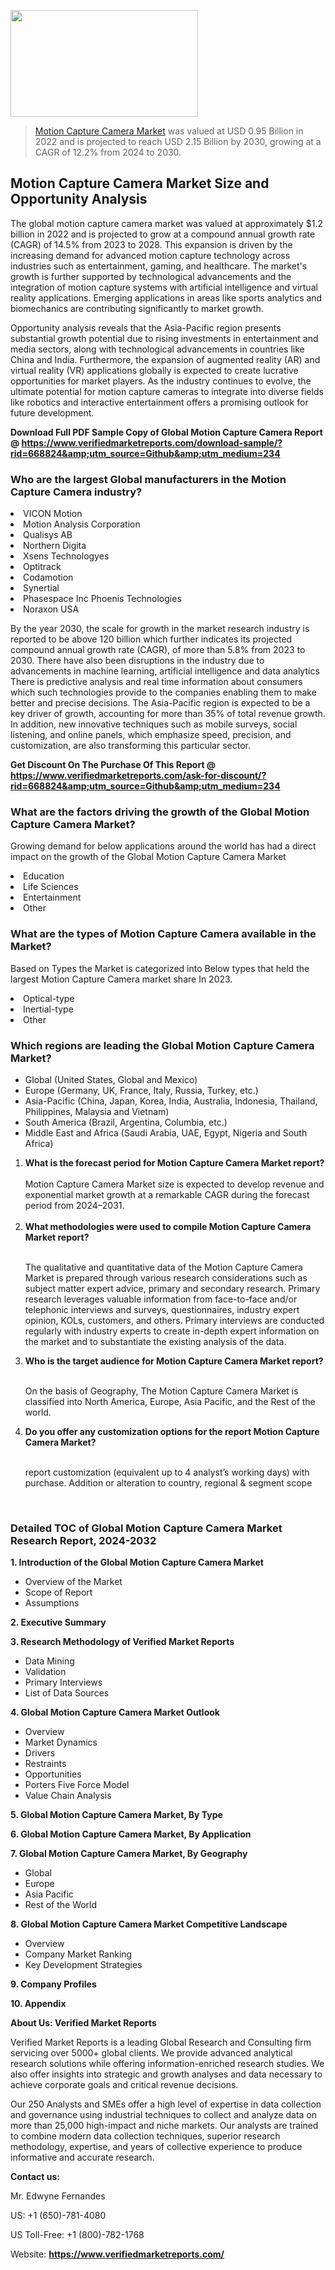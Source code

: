 <img src="https://ffe5etoiles.com/wp-content/uploads/2024/12/MST1-300x171.png" alt="" width="300" height="171" class="alignnone size-medium wp-image-20088" /><blockquote><p><p><a href="https://www.verifiedmarketreports.com/download-sample/?rid=668824&utm_source=Github&utm_medium=234" target="_blank">Motion Capture Camera Market</a> was valued at USD 0.95 Billion in 2022 and is projected to reach USD 2.15 Billion by 2030, growing at a CAGR of 12.2% from 2024 to 2030.</p></blockquote><p><h2>Motion Capture Camera Market Size and Opportunity Analysis</h2><p>The global motion capture camera market was valued at approximately $1.2 billion in 2022 and is projected to grow at a compound annual growth rate (CAGR) of 14.5% from 2023 to 2028. This expansion is driven by the increasing demand for advanced motion capture technology across industries such as entertainment, gaming, and healthcare. The market's growth is further supported by technological advancements and the integration of motion capture systems with artificial intelligence and virtual reality applications. Emerging applications in areas like sports analytics and biomechanics are contributing significantly to market growth.</p><p>Opportunity analysis reveals that the Asia-Pacific region presents substantial growth potential due to rising investments in entertainment and media sectors, along with technological advancements in countries like China and India. Furthermore, the expansion of augmented reality (AR) and virtual reality (VR) applications globally is expected to create lucrative opportunities for market players. As the industry continues to evolve, the ultimate potential for motion capture cameras to integrate into diverse fields like robotics and interactive entertainment offers a promising outlook for future development.</p></p><p class=""><strong>Download Full PDF Sample Copy of Global Motion Capture Camera Report @ <a href="https://www.verifiedmarketreports.com/download-sample/?rid=668824&amp;utm_source=Github&amp;utm_medium=234" target="_blank">https://www.verifiedmarketreports.com/download-sample/?rid=668824&amp;utm_source=Github&amp;utm_medium=234</a></strong></p><h3 id="" class="">Who are the largest Global manufacturers in the Motion Capture Camera industry?</h3><p><li>VICON Motion</li><li> Motion Analysis Corporation</li><li> Qualisys AB</li><li> Northern Digita</li><li> Xsens Technologyes</li><li> Optitrack</li><li> Codamotion</li><li> Synertial</li><li> Phasespace Inc Phoenis Technologies</li><li> Noraxon USA</li></p><div class=""><div class="" dir="" data-message-author-role="" data-message-id="" data-message-model-slug=""><div class=""><div class=""><div class=""><div class="" dir="" data-message-author-role="" data-message-id="" data-message-model-slug=""><div class=""><div class=""><p>By the year 2030, the scale for growth in the market research industry is reported to be above 120 billion which further indicates its projected compound annual growth rate (CAGR), of more than 5.8% from 2023 to 2030. There have also been disruptions in the industry due to advancements in machine learning, artificial intelligence and data analytics There is predictive analysis and real time information about consumers which such technologies provide to the companies enabling them to make better and precise decisions. The Asia-Pacific region is expected to be a key driver of growth, accounting for more than 35% of total revenue growth. In addition, new innovative techniques such as mobile surveys, social listening, and online panels, which emphasize speed, precision, and customization, are also transforming this particular sector.</p><p><strong>Get Discount On The Purchase Of This Report @&nbsp; <a href="https://www.verifiedmarketreports.com/ask-for-discount/?rid=668824&amp;utm_source=Github&amp;utm_medium=234" target="_blank">https://www.verifiedmarketreports.com/ask-for-discount/?rid=668824&amp;utm_source=Github&amp;utm_medium=234</a></strong></p></div></div></div></div></div></div></div></div><h3 id="" class="">What are the factors driving the growth of the Global Motion Capture Camera Market?</h3><p id="" class="">Growing demand for below applications around the world has had a direct impact on the growth of the Global Motion Capture Camera Market</p><p id="" class=""><li>Education</li><li> Life Sciences</li><li> Entertainment</li><li> Other</li></p><h3 id="" class="">What are the types of Motion Capture Camera available in the Market?</h3><p id="" class="">Based on Types the Market is categorized into Below types that held the largest Motion Capture Camera market share In 2023.</p><p id="" class=""><li>Optical-type</li><li> Inertial-type</li><li> Other</li></p><h3 id="" class="">Which regions are leading the Global Motion Capture Camera Market?</h3><ul><li>Global (United States, Global and Mexico)</li><li>Europe (Germany, UK, France, Italy, Russia, Turkey, etc.)</li><li>Asia-Pacific (China, Japan, Korea, India, Australia, Indonesia, Thailand, Philippines, Malaysia and Vietnam)</li><li>South America (Brazil, Argentina, Columbia, etc.)</li><li>Middle East and Africa (Saudi Arabia, UAE, Egypt, Nigeria and South Africa)</li></ul><p><ol><li><strong>What is the forecast period for Motion Capture Camera Market report?<br /></strong><br /><span data-sheets-root="1" data-sheets-value="{&quot;1&quot;:2,&quot;2&quot;:&quot;XXXX size is expected to develop revenue and exponential market growth at a remarkable CAGR during the forecast period from 2024&ndash;2030.&quot;}" data-sheets-userformat="{&quot;2&quot;:12674,&quot;4&quot;:{&quot;1&quot;:2,&quot;2&quot;:16776960},&quot;10&quot;:2,&quot;11&quot;:0,&quot;15&quot;:&quot;Arial&quot;,&quot;16&quot;:12}">Motion Capture Camera Market size is expected to develop revenue and exponential market growth at a remarkable CAGR during the forecast period from 2024&ndash;2031.</span><br /><br /></li><li><strong>What methodologies were used to compile Motion Capture Camera Market report?<br /><br /></strong><p>The qualitative and quantitative data of the&nbsp;Motion Capture Camera Market is prepared through various research considerations such as subject matter expert advice, primary and secondary research. Primary research leverages valuable information from face-to-face and/or telephonic interviews and surveys, questionnaires, industry expert opinion, KOLs, customers, and others. Primary interviews are conducted regularly with industry experts to create in-depth expert information on the market and to substantiate the existing analysis of the data.&nbsp;</p></li><li><strong>Who is the target audience for Motion Capture Camera Market report?<br /><br /></strong><p>On the basis of Geography, The&nbsp;Motion Capture Camera Market is classified into North America, Europe, Asia Pacific, and the Rest of the world.</p></li><li><strong>Do you offer any customization options for the report Motion Capture Camera Market?<br /><br /></strong><p>report customization (equivalent up to 4 analyst&rsquo;s working days) with purchase. Addition or alteration to country, regional &amp; segment scope</p><p>&nbsp;</p></li></ol></p><h3 id="" class="">Detailed TOC of Global Motion Capture Camera Market Research Report, 2024-2032</h3><p id="" class=""><strong>1. Introduction of the Global Motion Capture Camera Market</strong></p><ul><li>Overview of the Market</li><li>Scope of Report</li><li>Assumptions</li></ul><p id="" class=""><strong>2. Executive Summary</strong></p><p id="" class=""><strong>3. Research Methodology of&nbsp;Verified Market Reports</strong></p><ul><li>Data Mining</li><li>Validation</li><li>Primary Interviews</li><li>List of Data Sources</li></ul><p id="" class=""><strong>4. Global Motion Capture Camera Market Outlook</strong></p><ul><li>Overview</li><li>Market Dynamics</li><li>Drivers</li><li>Restraints</li><li>Opportunities</li><li>Porters Five Force Model</li><li>Value Chain Analysis</li></ul><p id="" class=""><strong>5. Global Motion Capture Camera Market, By&nbsp;Type</strong></p><p id="" class=""><strong>6. Global Motion Capture Camera Market, By Application</strong></p><p id="" class=""><strong>7. Global Motion Capture Camera Market, By Geography</strong></p><ul><li>Global</li><li>Europe</li><li>Asia Pacific</li><li>Rest of the World</li></ul><p id="" class=""><strong>8. Global Motion Capture Camera Market Competitive Landscape</strong></p><ul><li>Overview</li><li>Company Market Ranking</li><li>Key Development Strategies</li></ul><p id="" class=""><strong>9. Company Profiles</strong></p><p id="" class=""><strong>10. Appendix</strong></p><p id="" class=""><strong>About Us: Verified Market Reports</strong></p><p id="" class="">Verified Market Reports is a leading Global Research and Consulting firm servicing over 5000+ global clients. We provide advanced analytical research solutions while offering information-enriched research studies. We also offer insights into strategic and growth analyses and data necessary to achieve corporate goals and critical revenue decisions.</p><p id="" class="">Our 250 Analysts and SMEs offer a high level of expertise in data collection and governance using industrial techniques to collect and analyze data on more than 25,000 high-impact and niche markets. Our analysts are trained to combine modern data collection techniques, superior research methodology, expertise, and years of collective experience to produce informative and accurate research.</p><p id="" class=""><strong>Contact us:</strong></p><p id="" class="">Mr. Edwyne Fernandes</p><p id="" class="">US: +1 (650)-781-4080</p><p id="" class="">US Toll-Free: +1 (800)-782-1768</p><p id="" class="">Website: <a target="" data-test-app-aware-link=""><strong>https://www.verifiedmarketreports.com/</strong></a></p>
